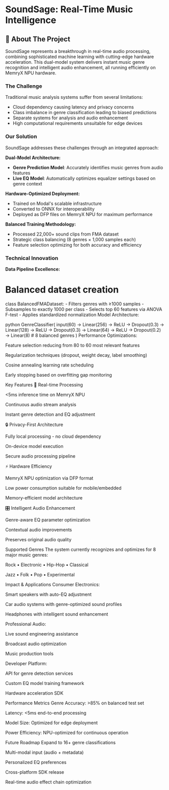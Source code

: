 # SoundSage: Real-Time Music Intelligence

## 🎯 About The Project

SoundSage represents a breakthrough in real-time audio processing, combining sophisticated machine learning with cutting-edge hardware acceleration. This dual-model system delivers instant music genre recognition and intelligent audio enhancement, all running efficiently on MemryX NPU hardware.

### The Challenge
Traditional music analysis systems suffer from several limitations:
- Cloud dependency causing latency and privacy concerns
- Class imbalance in genre classification leading to biased predictions
- Separate systems for analysis and audio enhancement
- High computational requirements unsuitable for edge devices

### Our Solution
SoundSage addresses these challenges through an integrated approach:

**Dual-Model Architecture:**
- **Genre Prediction Model**: Accurately identifies music genres from audio features
- **Live EQ Model**: Automatically optimizes equalizer settings based on genre context

**Hardware-Optimized Deployment:**
- Trained on Modal's scalable infrastructure
- Converted to ONNX for interoperability
- Deployed as DFP files on MemryX NPU for maximum performance

**Balanced Training Methodology:**
- Processed 22,000+ sound clips from FMA dataset
- Strategic class balancing (8 genres × 1,000 samples each)
- Feature selection optimizing for both accuracy and efficiency

### Technical Innovation

**Data Pipeline Excellence:**

# Balanced dataset creation
class BalancedFMADataset:
    - Filters genres with ≥1000 samples
    - Subsamples to exactly 1000 per class
    - Selects top 60 features via ANOVA F-test
    - Applies standardized normalization
Model Architecture:

python
GenreClassifier(
    input(60) → Linear(256) → ReLU → Dropout(0.3)
            → Linear(128) → ReLU → Dropout(0.3) 
            → Linear(64) → ReLU → Dropout(0.2)
            → Linear(8)  # 8 balanced genres
)
Performance Optimizations:

Feature selection reducing from 80 to 60 most relevant features

Regularization techniques (dropout, weight decay, label smoothing)

Cosine annealing learning rate scheduling

Early stopping based on overfitting gap monitoring

Key Features
🎵 Real-time Processing

<5ms inference time on MemryX NPU

Continuous audio stream analysis

Instant genre detection and EQ adjustment

🔒 Privacy-First Architecture

Fully local processing - no cloud dependency

On-device model execution

Secure audio processing pipeline

⚡ Hardware Efficiency

MemryX NPU optimization via DFP format

Low power consumption suitable for mobile/embedded

Memory-efficient model architecture

🎛️ Intelligent Audio Enhancement

Genre-aware EQ parameter optimization

Contextual audio improvements

Preserves original audio quality

Supported Genres
The system currently recognizes and optimizes for 8 major music genres:

Rock • Electronic • Hip-Hop • Classical

Jazz • Folk • Pop • Experimental

Impact & Applications
Consumer Electronics:

Smart speakers with auto-EQ adjustment

Car audio systems with genre-optimized sound profiles

Headphones with intelligent sound enhancement

Professional Audio:

Live sound engineering assistance

Broadcast audio optimization

Music production tools

Developer Platform:

API for genre detection services

Custom EQ model training framework

Hardware acceleration SDK

Performance Metrics
Genre Accuracy: >85% on balanced test set

Latency: <5ms end-to-end processing

Model Size: Optimized for edge deployment

Power Efficiency: NPU-optimized for continuous operation

Future Roadmap
Expand to 16+ genre classifications

Multi-modal input (audio + metadata)

Personalized EQ preferences

Cross-platform SDK release

Real-time audio effect chain optimization

